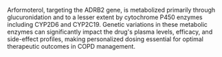 Arformoterol, targeting the ADRB2 gene, is metabolized primarily through glucuronidation and to a lesser extent by cytochrome P450 enzymes including CYP2D6 and CYP2C19. Genetic variations in these metabolic enzymes can significantly impact the drug's plasma levels, efficacy, and side-effect profiles, making personalized dosing essential for optimal therapeutic outcomes in COPD management.